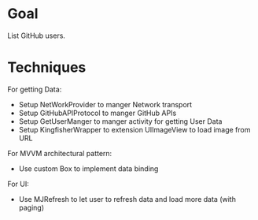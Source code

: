 # Goal
List GitHub users.
# Techniques
For getting Data:
- Setup NetWorkProvider to manger Network transport 
- Setup GitHubAPIProtocol to manger GitHub APIs
- Setup GetUserManger to manger activity for getting User Data
- Setup KingfisherWrapper to extension UIImageView to load image from URL

For MVVM architectural pattern:
- Use custom Box to implement data binding

For UI:
- Use MJRefresh to let user to refresh data and load more data (with paging)
